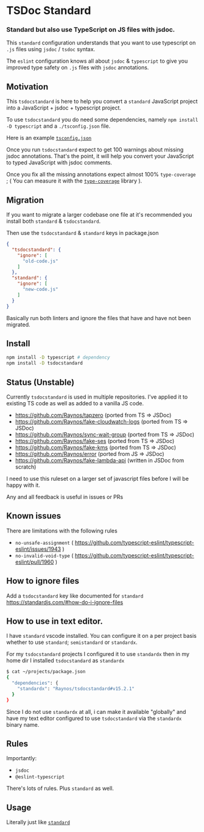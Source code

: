 # TSDoc Standard

### Standard but also use TypeScript on JS files with jsdoc.

This `standard` configuration understands that you want to use
typescript on `.js` files using `jsdoc` / `tsdoc` syntax.

The `eslint` configuration knows all about `jsdoc` & `typescript`
to give you improved type safety on `.js` files with `jsdoc`
annotations.

## Motivation

This `tsdocstandard` is here to help you convert a `standard`
JavaScript project into a JavaScript + jsdoc + typescript project.

To use `tsdocstandard` you do need some dependencies, namely
`npm install -D typescript` and a `./tsconfig.json` file.

Here is an example [`tsconfig.json`](https://github.com/Raynos/tsdocstandard/blob/master/tsconfig.json)

Once you run `tsdocstandard` expect to get 100 warnings about
missing jsdoc annotations. That's the point, it will help you
convert your JavaScript to typed JavaScript with jsdoc comments.

Once you fix all the missing annotations expect almost 100%
`type-coverage` ; ( You can measure it with the
[`type-coverage`](https://github.com/plantain-00/type-coverage)
library ).

## Migration

If you want to migrate a larger codebase one file at it's
recommended you install both `standard` & `tsdocstandard`.

Then use the `tsdocstandard` & `standard` keys in package.json

```json
{
  "tsdocstandard": {
    "ignore": [
      "old-code.js"
    ]
  },
  "standard": {
    "ignore": [
      "new-code.js"
    ]
  }
}
```

Basically run both linters and ignore the files that have and
have not been migrated.

## Install

```bash
npm install -D typescript # dependency
npm install -D tsdocstandard
```

## Status (Unstable)

Currently `tsdocstandard` is used in multiple repositories. I've
applied it to existing TS code as well as added to a vanilla JS
code.

 - https://github.com/Raynos/tapzero (ported from TS => JSDoc)
 - https://github.com/Raynos/fake-cloudwatch-logs (ported from TS => JSDoc)
 - https://github.com/Raynos/sync-wait-group (ported from TS => JSDoc)
 - https://github.com/Raynos/fake-ses (ported from TS => JSDoc)
 - https://github.com/Raynos/fake-kms (ported from TS => JSDoc)
 - https://github.com/Raynos/error (ported from JS => JSDoc)
 - https://github.com/Raynos/fake-lambda-api (written in JSDoc from scratch)

I need to use this ruleset on a larger set of javascript files
before I will be happy with it.

Any and all feedback is useful in issues or PRs

## Known issues

There are limitations with the following rules

 - `no-unsafe-assignment` ( https://github.com/typescript-eslint/typescript-eslint/issues/1943 )
 - `no-invalid-void-type` ( https://github.com/typescript-eslint/typescript-eslint/pull/1960 )

## How to ignore files

Add a `tsdocstandard` key like documented for `standard`
https://standardjs.com/#how-do-i-ignore-files

## How to use in text editor.

I have `standard` vscode installed. You can configure it on a
per project basis whether to use `standard`; `semistandard` or
`standardx`.

For my `tsdocstandard` projects I configured it to use `standardx`
then in my home dir I installed `tsdocstandard` as `standardx`

```sh
$ cat ~/projects/package.json
{
  "dependencies": {
    "standardx": "Raynos/tsdocstandard#v15.2.1"
  }
}
```

Since I do not use `standardx` at all, i can make it available
"globally" and have my text editor configured to use `tsdocstandard`
via the `standardx` binary name.

## Rules

Importantly:

 - `jsdoc`
 - `@eslint-typescript`

There's lots of rules. Plus `standard` as well.

## Usage

Literally just like [`standard`](http://ghub.io/standard)
